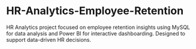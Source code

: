 # HR-Analytics-Employee-Retention
HR Analytics project focused on employee retention insights using MySQL for data analysis and Power BI for interactive dashboarding. Designed to support data-driven HR decisions.
